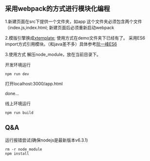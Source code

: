 ## 采用webpack的方式进行模块化编程
1.新建页面在src下提供一个文件夹，如app
这个文件夹必须包含两个文件（index.js,index.html;
新建页面后必须重新启动webpack

2.模版引擎换成[xtemplate](https://github.com/xtemplate/xtemplate);
使用方式在demo文件夹下已经有了。
采用ES6 import方式引用模块。（和java差不多）具体参考[阮一峰ES6](http://es6.ruanyifeng.com/)

3.使用方式
解压node_module，放在当前目录下。

开发环境运行
```
npm run dev
```
打开localhost:3000/app.html

done...

线上环境运行
```
npm run build
```
## Q&A
运行报错尝试(确保nodejs是最新版本v6.3.1)
```
rm -r node_module
npm install
```
